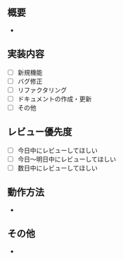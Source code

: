 ## 概要

<!-- 実装の意図・何に対しての変更なのかを記述してください -->

-

## 実装内容

<!-- 以下の項目から該当するものをチェックしてください -->

- [ ] 新規機能
- [ ] バグ修正
- [ ] リファクタリング
- [ ] ドキュメントの作成・更新
- [ ] その他

## レビュー優先度

<!-- 以下の項目から該当するものをチェックしてください -->

- [ ] 今日中にレビューしてほしい
- [ ] 今日〜明日中にレビューしてほしい
- [ ] 数日中にレビューしてほしい

## 動作方法

<!-- レビューする際にどのように動作チェックをしてほしいか書いてください -->

-

## その他

<!-- 参考資料・未実装の点など -->

-
